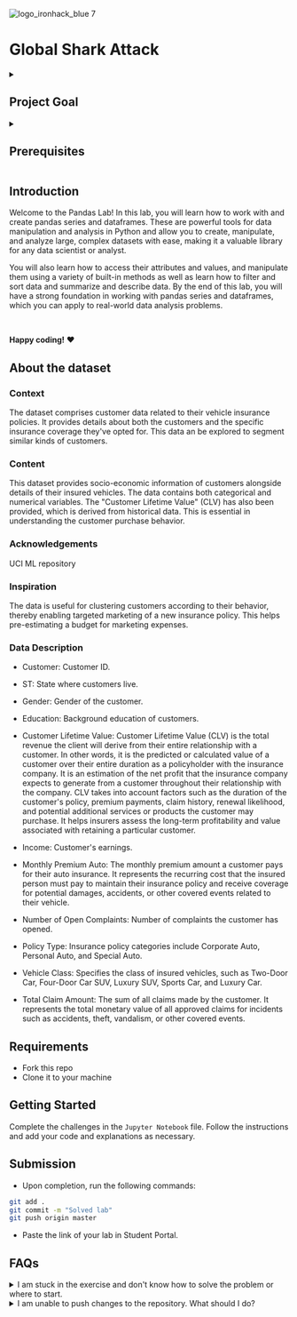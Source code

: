 ![logo_ironhack_blue 7](https://user-images.githubusercontent.com/23629340/40541063-a07a0a8a-601a-11e8-91b5-2f13e4e6b441.png)

# Global Shark Attack
<details>
  <summary>
   <h2>Project Goal</h2>
  </summary>

  Data Wrangling Quest will help focus your efforts and ensure you gain valuable skills from the project.

  With completion of this project, we will be able to 
  - Understand the basics of data wrangling
  - Master data cleaning techniques
  - Enhance problem-solving and hypothesis-testing skills
  - Develop exploratory data analysis (EDA) capabilities
  - Improve teamwork and collaboration skills
  - Advance coding and project management practices:
  - Prepare and deliver effective presentations

  <br>
  <hr> 

</details>

<details>
  <summary>
   <h2>Prerequisites</h2>
  </summary>

Before this starting this project, you should have learnt about:

- Data types, operators and structures
- Flow control (if-else statements and loops)
- Functions
- Filters
- Pandas and Numpy
- Basic Statistics
 
  <br>
  <hr> 

</details>


## Introduction

Welcome to the Pandas Lab! In this lab, you will learn how to work with and create pandas series and dataframes. These are powerful tools for data manipulation and analysis in Python and allow you to create, manipulate, and analyze large, complex datasets with ease, making it a valuable library for any data scientist or analyst.

You will also learn how to access their attributes and values, and manipulate them using a variety of built-in methods as well as learn how to filter and sort data and summarize and describe data. By the end of this lab, you will have a strong foundation in working with pandas series and dataframes, which you can apply to real-world data analysis problems.

<br>

**Happy coding!** :heart:

## About the dataset

### Context
The dataset comprises customer data related to their vehicle insurance policies. It provides details about both the customers and the specific insurance coverage they've opted for. This data an be explored to segment similar kinds of customers.

### Content
This dataset provides socio-economic information of customers alongside details of their insured vehicles.  The data contains both categorical and numerical variables. The "Customer Lifetime Value" (CLV) has also been provided, which is derived from historical data. This is essential in understanding the customer purchase behavior.

### Acknowledgements
UCI ML repository

### Inspiration
The data is useful for clustering customers according to their behavior, thereby enabling targeted marketing of a new insurance policy. This helps pre-estimating a budget for marketing expenses.

### Data Description

- Customer: Customer ID.

- ST: State where customers live.

- Gender: Gender of the customer.

- Education: Background education of customers.

- Customer Lifetime Value: Customer Lifetime Value (CLV) is the total revenue the client will derive from their entire relationship with a customer. In other words, it is the predicted or calculated value of a customer over their entire duration as a policyholder with the insurance company. It is an estimation of the net profit that the insurance company expects to generate from a customer throughout their relationship with the company. CLV takes into account factors such as the duration of the customer's policy, premium payments, claim history, renewal likelihood, and potential additional services or products the customer may purchase. It helps insurers assess the long-term profitability and value associated with retaining a particular customer.

- Income: Customer's earnings.

- Monthly Premium Auto: The monthly premium amount a customer pays for their auto insurance. It represents the recurring cost that the insured person must pay to maintain their insurance policy and receive coverage for potential damages, accidents, or other covered events related to their vehicle.

- Number of Open Complaints: Number of complaints the customer has opened.

- Policy Type: Insurance policy categories include Corporate Auto, Personal Auto, and Special Auto.

- Vehicle Class: Specifies the class of insured vehicles, such as Two-Door Car, Four-Door Car SUV, Luxury SUV, Sports Car, and Luxury Car.

- Total Claim Amount: The sum of all claims made by the customer. It represents the total monetary value of all approved claims for incidents such as accidents, theft, vandalism, or other covered events.

## Requirements

- Fork this repo
- Clone it to your machine

## Getting Started

Complete the challenges in the `Jupyter Notebook` file. Follow the instructions and add your code and explanations as necessary.

## Submission

- Upon completion, run the following commands:

```bash
git add .
git commit -m "Solved lab"
git push origin master
```

- Paste the link of your lab in Student Portal.


## FAQs
<details>
  <summary>I am stuck in the exercise and don't know how to solve the problem or where to start.</summary>
  <br>

  If you are stuck in your code and don't know how to solve the problem or where to start, you should take a step back and try to form a clear question about the specific issue you are facing. This will help you narrow down the problem and come up with potential solutions.


  For example, is it a concept that you don't understand, or are you receiving an error message that you don't know how to fix? It is usually helpful to try to state the problem as clearly as possible, including any error messages you are receiving. This can help you communicate the issue to others and potentially get help from classmates or online resources. 


  Once you have a clear understanding of the problem, you will be able to start working toward the solution.

  [Back to top](#faqs)

</details>


<details>
  <summary>I am unable to push changes to the repository. What should I do?</summary>
  <br>

There are a couple of possible reasons why you may be unable to *push* changes to a Git repository:

1. **You have not committed your changes:** Before you can push your changes to the repository, you need to commit them using the `git commit` command. Make sure you have committed your changes and try pushing again. To do this, run the following terminal commands from the project folder:
  ```bash
  git add .
  git commit -m "Your commit message"
  git push
  ```
2. **You do not have permission to push to the repository:** If you have cloned the repository directly from the main Ironhack repository without making a *Fork* first, you do not have write access to the repository.
To check which remote repository you have cloned, run the following terminal command from the project folder:
  ```bash
  git remote -v
  ```
If the link shown is the same as the main Ironhack repository, you will need to fork the repository to your GitHub account first and then clone your fork to your local machine to be able to push the changes.

**Note**: You should make a copy of your local code to avoid losing it in the process.

  [Back to top](#faqs)

</details>

